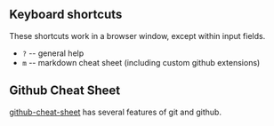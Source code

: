 Keyboard shortcuts
------------------
These shortcuts work in a browser window, except within input fields.

* `?` -- general help
* `m` -- markdown cheat sheet (including custom github extensions)

Github Cheat Sheet
------------------
[github-cheat-sheet](https://github.com/tiimgreen/github-cheat-sheet) has several features of git and github.
